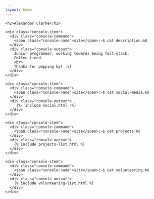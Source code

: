 ```yaml
---
layout: home
---
```


<div class="base">
  <div class="row justify-content-left splash-console">

    <h2>Alexander Clarke</h2>

    <div class="console-item">
      <div class="console-command">
        <span class="console-name">site</span>:~$ cat description.md
      </div>
      <div class="console-output">
        Junior programmer, working towards being full-stack.
        Coffee fiend.
        <br>
        Thanks for popping by! :v)
      </div>
    </div>

    <div class="console-item">
      <div class="console-command">
        <span class="console-name">site</span>:~$ cat social-media.md
      </div>
      <div class="console-output">
         {%- include social.html -%}
      </div>
    </div>

    <div class="console-item">
      <div class="console-command">
        <span class="console-name">site</span>:~$ cat projects.md
      </div>
      <div class="console-output">
        {% include projects-list.html %}
      </div>
    </div>

    <div class="console-item">
      <div class="console-command">
        <span class="console-name">site</span>:~$ cat volunteering.md
      </div>
      <div class="console-output">
        {% include volunteering-list.html %}
      </div>
    </div>
  </div>
</div>

